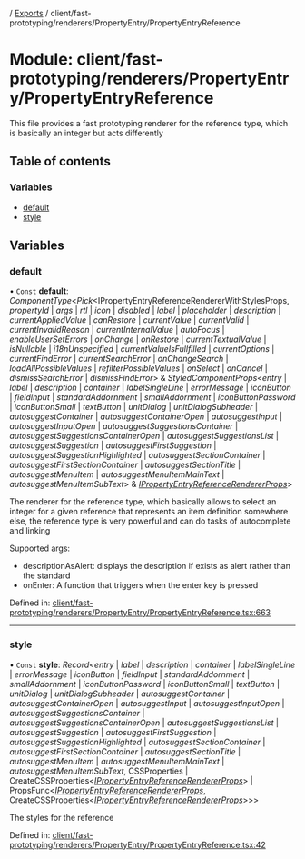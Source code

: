 [](../README.md) / [Exports](../modules.md) / client/fast-prototyping/renderers/PropertyEntry/PropertyEntryReference

# Module: client/fast-prototyping/renderers/PropertyEntry/PropertyEntryReference

This file provides a fast prototyping renderer for the reference type, which is basically
an integer but acts differently

## Table of contents

### Variables

- [default](client_fast_prototyping_renderers_propertyentry_propertyentryreference.md#default)
- [style](client_fast_prototyping_renderers_propertyentry_propertyentryreference.md#style)

## Variables

### default

• `Const` **default**: *ComponentType*<*Pick*<IPropertyEntryReferenceRendererWithStylesProps, *propertyId* \| *args* \| *rtl* \| *icon* \| *disabled* \| *label* \| *placeholder* \| *description* \| *currentAppliedValue* \| *canRestore* \| *currentValue* \| *currentValid* \| *currentInvalidReason* \| *currentInternalValue* \| *autoFocus* \| *enableUserSetErrors* \| *onChange* \| *onRestore* \| *currentTextualValue* \| *isNullable* \| *i18nUnspecified* \| *currentValueIsFullfilled* \| *currentOptions* \| *currentFindError* \| *currentSearchError* \| *onChangeSearch* \| *loadAllPossibleValues* \| *refilterPossibleValues* \| *onSelect* \| *onCancel* \| *dismissSearchError* \| *dismissFindError*\> & *StyledComponentProps*<*entry* \| *label* \| *description* \| *container* \| *labelSingleLine* \| *errorMessage* \| *iconButton* \| *fieldInput* \| *standardAddornment* \| *smallAddornment* \| *iconButtonPassword* \| *iconButtonSmall* \| *textButton* \| *unitDialog* \| *unitDialogSubheader* \| *autosuggestContainer* \| *autosuggestContainerOpen* \| *autosuggestInput* \| *autosuggestInputOpen* \| *autosuggestSuggestionsContainer* \| *autosuggestSuggestionsContainerOpen* \| *autosuggestSuggestionsList* \| *autosuggestSuggestion* \| *autosuggestFirstSuggestion* \| *autosuggestSuggestionHighlighted* \| *autosuggestSectionContainer* \| *autosuggestFirstSectionContainer* \| *autosuggestSectionTitle* \| *autosuggestMenuItem* \| *autosuggestMenuItemMainText* \| *autosuggestMenuItemSubText*\> & [*IPropertyEntryReferenceRendererProps*](../interfaces/client_internal_components_propertyentry_propertyentryreference.ipropertyentryreferencerendererprops.md)\>

The renderer for the reference type, which basically allows to select an integer
for a given reference that represents an item definition somewhere else, the reference
type is very powerful and can do tasks of autocomplete and linking

Supported args:

- descriptionAsAlert: displays the description if exists as alert rather than the standard
- onEnter: A function that triggers when the enter key is pressed

Defined in: [client/fast-prototyping/renderers/PropertyEntry/PropertyEntryReference.tsx:663](https://github.com/onzag/itemize/blob/0569bdf2/client/fast-prototyping/renderers/PropertyEntry/PropertyEntryReference.tsx#L663)

___

### style

• `Const` **style**: *Record*<*entry* \| *label* \| *description* \| *container* \| *labelSingleLine* \| *errorMessage* \| *iconButton* \| *fieldInput* \| *standardAddornment* \| *smallAddornment* \| *iconButtonPassword* \| *iconButtonSmall* \| *textButton* \| *unitDialog* \| *unitDialogSubheader* \| *autosuggestContainer* \| *autosuggestContainerOpen* \| *autosuggestInput* \| *autosuggestInputOpen* \| *autosuggestSuggestionsContainer* \| *autosuggestSuggestionsContainerOpen* \| *autosuggestSuggestionsList* \| *autosuggestSuggestion* \| *autosuggestFirstSuggestion* \| *autosuggestSuggestionHighlighted* \| *autosuggestSectionContainer* \| *autosuggestFirstSectionContainer* \| *autosuggestSectionTitle* \| *autosuggestMenuItem* \| *autosuggestMenuItemMainText* \| *autosuggestMenuItemSubText*, CSSProperties \| CreateCSSProperties<[*IPropertyEntryReferenceRendererProps*](../interfaces/client_internal_components_propertyentry_propertyentryreference.ipropertyentryreferencerendererprops.md)\> \| PropsFunc<[*IPropertyEntryReferenceRendererProps*](../interfaces/client_internal_components_propertyentry_propertyentryreference.ipropertyentryreferencerendererprops.md), CreateCSSProperties<[*IPropertyEntryReferenceRendererProps*](../interfaces/client_internal_components_propertyentry_propertyentryreference.ipropertyentryreferencerendererprops.md)\>\>\>

The styles for the reference

Defined in: [client/fast-prototyping/renderers/PropertyEntry/PropertyEntryReference.tsx:42](https://github.com/onzag/itemize/blob/0569bdf2/client/fast-prototyping/renderers/PropertyEntry/PropertyEntryReference.tsx#L42)
